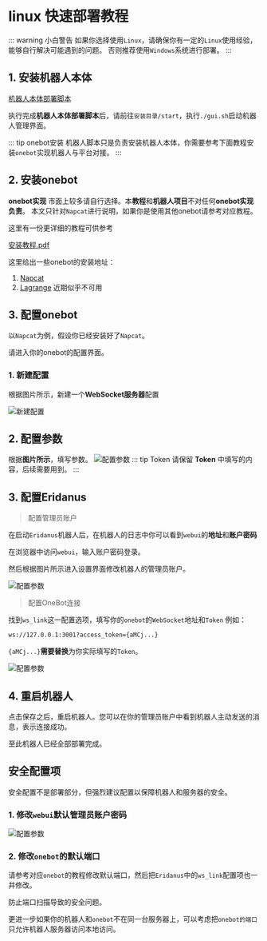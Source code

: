 # linux 快速部署教程


::: warning 小白警告
如果你选择使用`Linux`，请确保你有一定的`Linux`使用经验，能够自行解决可能遇到的问题。
否则推荐使用`Windows`系统进行部署。
:::

## 1. 安装机器人本体

[机器人本体部署脚本](https://gitee.com/laixi_lingdun/eridanus_deploy)


执行完成**机器人本体部署脚本**后，请前往`安装目录/start`，执行`./gui.sh`启动机器人管理界面。

::: tip onebot安装
机器人脚本只是负责安装机器人本体，你需要参考下面教程安装`onebot`实现机器人与平台对接。
:::




## 2. 安装onebot
**onebot实现** 市面上较多请自行选择。本**教程**和**机器人项目**不对任何**onebot实现负责**。
本文只针对`Napcat`进行说明，如果你是使用其他onebot请参考对应教程。

这里有一份更详细的教程可供参考

[安装教程.pdf](../部署文档.pdf)


这里给出一些onebot的安装地址：
1. [Napcat](https://napcat.napneko.icu/guide/boot/Shell)
2. [Lagrange](https://lagrangedev.github.io/Lagrange.Doc/v1/Lagrange.OneBot/Config/) 近期似乎不可用

## 3. 配置onebot
以`Napcat`为例，假设你已经安装好了`Napcat`。

请进入你的onebot的配置界面。
### 1. 新建配置

根据图片所示，新建一个**WebSocket服务器**配置

![新建配置](/onebot/1.png)

## 2. 配置参数
根据**图片所示**，填写参数。
![配置参数](/onebot/2.png)
::: tip Token
请保留 **Token** 中填写的内容，后续需要用到。
:::

## 3. 配置Eridanus

> 配置管理员账户

在启动`Eridanus`机器人后，在机器人的日志中你可以看到`webui`的**地址**和**账户密码**

在浏览器中访问`webui`，输入账户密码登录。

然后根据图片所示进入设置界面修改机器人的管理员账户。


![配置参数](/onebot/3.png)




> 配置OneBot连接

找到`ws_link`这一配置选项，填写你的`onebot`的`WebSocket`地址和`Token`
例如：

```bash
ws://127.0.0.1:3001?access_token={aMCj...}
```


`{aMCj...}`**需要替换**为你实际填写的`Token`。

![配置参数](/onebot/3.1.png)

## 4. 重启机器人
点击保存之后，重启机器人。您可以在你的管理员账户中看到机器人主动发送的消息，表示连接成功。

至此机器人已经全部部署完成。

## 安全配置项

安全配置不是部署部分，但强烈建议配置以保障机器人和服务器的安全。

### 1. 修改`webui`默认管理员账户密码

![配置参数](/onebot/webuipasswd.png)


### 2. 修改`onebot`的默认端口

请参考对应`onebot`的教程修改默认端口，然后把`Eridanus`中的`ws_link`配置项也一并修改。

防止端口扫描导致的安全问题。

更进一步如果你的机器人和`onebot`不在同一台服务器上，可以考虑把`onebot的端口`只允许机器人服务器访问本地访问。